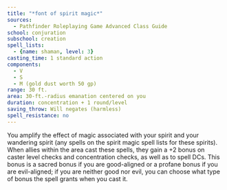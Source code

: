 ```yaml
---
title: "*font of spirit magic*"
sources:
  - Pathfinder Roleplaying Game Advanced Class Guide
school: conjuration
subschool: creation
spell_lists:
  - {name: shaman, level: 3}
casting_time: 1 standard action
components:
  - V
  - S
  - M (gold dust worth 50 gp)
range: 30 ft.
area: 30-ft.-radius emanation centered on you
duration: concentration + 1 round/level
saving_throw: Will negates (harmless)
spell_resistance: no
---
```


You amplify the effect of magic associated with your spirit and your wandering spirit (any spells on the spirit magic spell lists for these spirits). When allies within the area cast these spells, they gain a +2 bonus on caster level checks and concentration checks, as well as to spell DCs. This bonus is a sacred bonus if you are good-aligned or a profane bonus if you are evil-aligned; if you are neither good nor evil, you can choose what type of bonus the spell grants when you cast it.

